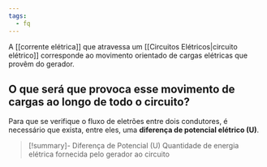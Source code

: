 ```yaml
---
tags:
  - fq
---
```

A [[corrente elétrica]] que atravessa um [[Circuitos Elétricos|circuito elétrico]] corresponde ao movimento orientado de cargas elétricas que provêm do gerador.

 ## O que será que provoca esse movimento de cargas ao longo de todo o circuito?

 Para que se verifique o fluxo de eletrões entre dois condutores, é necessário que exista, entre eles, uma **diferença de potencial elétrico (U)**.

> [!summary]- Diferença de Potencial (U)
> Quantidade de energia elétrica fornecida pelo gerador ao circuito